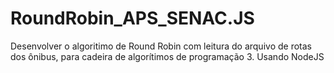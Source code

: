 # RoundRobin_APS_SENAC.JS
Desenvolver o algoritimo de Round Robin com leitura do arquivo de rotas dos ônibus, para cadeira de algorítimos de programação 3. Usando NodeJS
